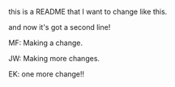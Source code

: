 this is a README that I want to change like this.

and now it's got a second line!

MF: Making a change.

JW: Making more changes.

EK: one more change!!
